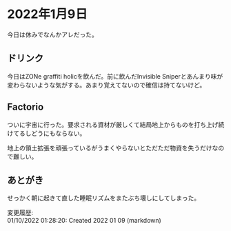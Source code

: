 # 2022年1月9日

今日は休みでなんかアレだった。

## ドリンク

今日はZONe graffiti holicを飲んだ。前に飲んだInvisible Sniperとあんまり味が変わらないような気がする。あまり覚えてないので確信は持てないけど。

## Factorio

ついに宇宙に行った。要求される資材が厳しくて結局地上からものを打ち上げ続けてるしどうにもならない。

地上の領土拡張を頑張っているがうまくやらないとただただ物資を失うだけなので難しい。

## あとがき

せっかく朝に起きて直した睡眠リズムをまたぶち壊しにしてしまった。

変更履歴:  
01/10/2022 01:28:20: Created 2022 01 09 (markdown)  
